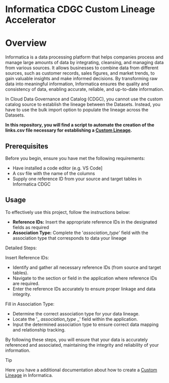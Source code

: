# Informatica CDGC Custom Lineage Accelerator

# Overview
Informatica is a data processing platform that helps companies process and manage large amounts of data by integrating, cleansing, and managing data from various sources. It allows businesses to combine data from different sources, such as customer records, sales figures, and market trends, to gain valuable insights and make informed decisions. By transforming raw data into meaningful information, Informatica ensures the quality and consistency of data, enabling accurate, reliable, and up-to-date information.

In Cloud Data Governance and Catalog (CDGC), you cannot use the custom catalog source to establish the lineage between the Datasets. Instead, you have to use the bulk import option to populate the lineage across the Datasets.

**In this repository, you will find a script to automate the creation of the links.csv file necessary for establishing a [Custom Lineage](https://www.youtube.com/watch?v=wZM0ksDHPDE).**

## Prerequisites
Before you begin, ensure you have met the following requirements:

* Have installed a code editor (e.g. VS Code]
* A csv file with the name of the columns
* Supply one reference ID from your source and target tables in Informatica CDGC

## Usage
To effectively use this project, follow the instructions below:

+ **Reference IDs:** Insert the appropriate reference IDs in the designated fields as required
+ **Association Type:** Complete the '_association_type_' field with the association type that corresponds to data your lineage

Detailed Steps:

Insert Reference IDs:

- Identify and gather all necessary reference IDs (from source and target tables).
- Navigate to the section or field in the application where reference IDs are required.
- Enter the reference IDs accurately to ensure proper linkage and data integrity.

Fill in Association Type:

- Determine the correct association type for your data lineage.
- Locate the '_ _association_type_ _' field within the application.
- Input the determined association type to ensure correct data mapping and relationship tracking.

By following these steps, you will ensure that your data is accurately referenced and associated, maintaining the integrity and reliability of your information.


> [!TIP]
> Here you have a additional documentation about how to create a [Custom Lineage](https://docs.google.com/document/d/1B3cFHv8dGwic-ZP4b8yjbZw12qf-1cPoKfP4-dea1sY/edit?usp=sharing) in Informatica.



